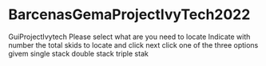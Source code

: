 # BarcenasGemaProjectIvyTech2022
GuiProjectIvytech
Please select what are you need to locate
Indicate with number the total skids to locate and click next
click one of the three options givem
  single stack
  double stack
  triple stak
  
  

